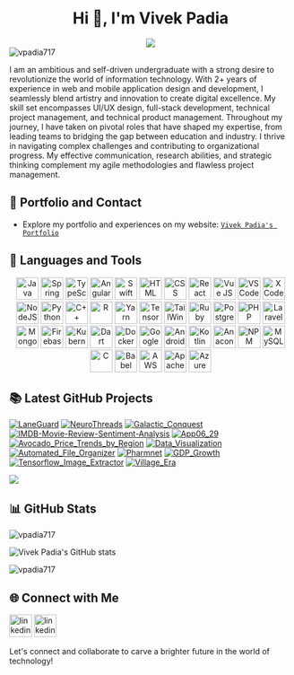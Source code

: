 <h1 align="center">Hi 👋, I'm Vivek Padia</h1>
<div style="text-align: center;justify-content: center;align-items: center;">
  <img src="https://readme-typing-svg.herokuapp.com?font=Fira+Code&pause=1000&center=true&vCenter=true&width=435&lines=Full+Stack+Developer"/>
</div>

<img src="https://komarev.com/ghpvc/?username=vpadia717&label=Profile%20views&color=0e75b6&style=flat" alt="vpadia717" />

I am an ambitious and self-driven undergraduate with a strong desire to revolutionize the world of information technology. With 2+ years of experience in web and mobile application design and development, I seamlessly blend artistry and innovation to create digital excellence. My skill set encompasses UI/UX design, full-stack development, technical project management, and technical product management. Throughout my journey, I have taken on pivotal roles that have shaped my expertise, from leading teams to bridging the gap between education and industry. I thrive in navigating complex challenges and contributing to organizational progress. My effective communication, research abilities, and strategic thinking complement my agile methodologies and flawless project management.

## 📝 Portfolio and Contact

- Explore my portfolio and experiences on my website: [`Vivek Padia's Portfolio`](https://vpadia717.github.io/VDevStack)

## 🧰 Languages and Tools

<p align="center"><img alt="Java" width="40" height="40" src="https://cdn.jsdelivr.net/gh/devicons/devicon/icons/java/java-original.svg"/>
<img alt="Spring" width="40" height="40" src="https://cdn.jsdelivr.net/gh/devicons/devicon/icons/javascript/javascript-original.svg" />
<img alt="TypeScript" width="40" height="40" src="https://cdn.jsdelivr.net/gh/devicons/devicon/icons/typescript/typescript-original.svg" />
<img alt="Angular" width="40" height="40" src="https://cdn.jsdelivr.net/gh/devicons/devicon/icons/angularjs/angularjs-original.svg" />
<img alt="Swift" width="40" height="40" src="https://cdn.jsdelivr.net/gh/devicons/devicon/icons/swift/swift-original.svg" />
<img alt="HTML" width="40" height="40" src="https://cdn.jsdelivr.net/gh/devicons/devicon/icons/html5/html5-plain.svg" />
<img alt="CSS" width="40" height="40" src="https://cdn.jsdelivr.net/gh/devicons/devicon/icons/css3/css3-original.svg" />
<img  alt="React" width="40" height="40"  src="https://cdn.jsdelivr.net/gh/devicons/devicon/icons/react/react-original.svg" />
<img  alt="Vue JS" width="40" height="40"  src="https://cdn.jsdelivr.net/gh/devicons/devicon/icons/vuejs/vuejs-original.svg" />
<img  alt="VS Code" width="40" height="40"  src="https://cdn.jsdelivr.net/gh/devicons/devicon/icons/vscode/vscode-original.svg" />
<img  alt="X Code" width="40" height="40"  src="https://cdn.jsdelivr.net/gh/devicons/devicon/icons/xcode/xcode-original.svg" />
<img  alt="NodeJS" width="40" height="40"  src="https://cdn.jsdelivr.net/gh/devicons/devicon/icons/nodejs/nodejs-original.svg" />
<img  alt="Python" width="40" height="40"  src="https://cdn.jsdelivr.net/gh/devicons/devicon/icons/python/python-original.svg" />
<img  alt="C++" width="40" height="40"  src="https://cdn.jsdelivr.net/gh/devicons/devicon/icons/cplusplus/cplusplus-line.svg" />
<img  alt="R" width="40" height="40"  src="https://cdn.jsdelivr.net/gh/devicons/devicon/icons/r/r-original.svg" />
<img  alt="Yarn" width="40" height="40"  src="https://cdn.jsdelivr.net/gh/devicons/devicon/icons/yarn/yarn-original.svg" />
<img  alt="TensorFlow" width="40" height="40"  src="https://cdn.jsdelivr.net/gh/devicons/devicon/icons/tensorflow/tensorflow-original.svg" />
<img  alt="TailWins CSS" width="40" height="40"  src="https://cdn.jsdelivr.net/gh/devicons/devicon/icons/tailwindcss/tailwindcss-plain.svg" />
<img  alt="Ruby" width="40" height="40"  src="https://cdn.jsdelivr.net/gh/devicons/devicon/icons/ruby/ruby-original.svg" />
<img  alt="Postgresql" width="40" height="40"  src="https://cdn.jsdelivr.net/gh/devicons/devicon/icons/postgresql/postgresql-original.svg" />
<img  alt="PHP" width="40" height="40"  src="https://cdn.jsdelivr.net/gh/devicons/devicon/icons/php/php-original.svg" />
<img  alt="Laravel" width="40" height="40"  src="https://cdn.jsdelivr.net/gh/devicons/devicon/icons/laravel/laravel-plain.svg" />
<img  alt="MongoDB" width="40" height="40"  src="https://cdn.jsdelivr.net/gh/devicons/devicon/icons/mongodb/mongodb-original.svg" />
<img  alt="Firebase" width="40" height="40"  src="https://cdn.jsdelivr.net/gh/devicons/devicon/icons/firebase/firebase-plain.svg" />
<img  alt="Kubernetes" width="40" height="40"  src="https://cdn.jsdelivr.net/gh/devicons/devicon/icons/kubernetes/kubernetes-plain.svg" />
<img  alt="Dart" width="40" height="40"  src="https://cdn.jsdelivr.net/gh/devicons/devicon/icons/dart/dart-original.svg" />
<img  alt="Docker" width="40" height="40"  src="https://cdn.jsdelivr.net/gh/devicons/devicon/icons/docker/docker-original.svg" />
<img  alt="Google Cloud" width="40" height="40"  src="https://cdn.jsdelivr.net/gh/devicons/devicon/icons/googlecloud/googlecloud-original.svg" />
<img  alt="Android" width="40" height="40"  src="https://cdn.jsdelivr.net/gh/devicons/devicon/icons/android/android-original.svg" />
<img  alt="Kotlin" width="40" height="40"  src="https://cdn.jsdelivr.net/gh/devicons/devicon/icons/kotlin/kotlin-original.svg" />
<img  alt="Anaconda" width="40" height="40"  src="https://cdn.jsdelivr.net/gh/devicons/devicon/icons/anaconda/anaconda-original.svg" />
<img  alt="NPM" width="40" height="40"  src="https://cdn.jsdelivr.net/gh/devicons/devicon/icons/npm/npm-original-wordmark.svg" />
<img  alt="MySQL" width="40" height="40"  src="https://cdn.jsdelivr.net/gh/devicons/devicon/icons/mysql/mysql-original.svg" />
<img  alt="C" width="40" height="40"  src="https://cdn.jsdelivr.net/gh/devicons/devicon/icons/c/c-original.svg" />
<img  alt="Babel" width="40" height="40"  src="https://cdn.jsdelivr.net/gh/devicons/devicon/icons/babel/babel-original.svg" />
<img  alt="AWS" width="40" height="40"  src="https://cdn.jsdelivr.net/gh/devicons/devicon/icons/amazonwebservices/amazonwebservices-original.svg" />
<img  alt="Apache" width="40" height="40"  src="https://cdn.jsdelivr.net/gh/devicons/devicon/icons/apache/apache-original.svg" />
<img  alt="Azure" width="40" height="40"  src="https://cdn.jsdelivr.net/gh/devicons/devicon/icons/azure/azure-original.svg" />
</p>

## 📚 Latest GitHub Projects

[![LaneGuard](https://github-readme-stats.vercel.app/api/pin/?username=Vpadia717&theme=react&hide_border=true&repo=LaneGuard&show_owner=false)](https://github.com/Vpadia717/LaneGuard)
[![NeuroThreads](https://github-readme-stats.vercel.app/api/pin/?username=Vpadia717&theme=react&hide_border=true&repo=NeuroThreads&show_owner=false)](https://github.com/Vpadia717/NeuroThreads)
[![Galactic_Conquest](https://github-readme-stats.vercel.app/api/pin/?username=Vpadia717&theme=react&hide_border=true&repo=Galactic_Conquest&show_owner=false)](https://github.com/Vpadia717/Galactic_Conquest)
[![IMDB-Movie-Review-Sentiment-Analysis](https://github-readme-stats.vercel.app/api/pin/?username=Vpadia717&theme=react&hide_border=true&repo=IMDB-Movie-Review-Sentiment-Analysis-with-TensorFlow-and-Hub&show_owner=false)](https://github.com/Vpadia717/IMDB-Movie-Review-Sentiment-Analysis-with-TensorFlow-and-Hub)
[![App06_29](https://github-readme-stats.vercel.app/api/pin/?username=Vpadia717&theme=react&hide_border=true&repo=App06_29&show_owner=false)](https://github.com/Vpadia717/App06_29)
[![Avocado_Price_Trends_by_Region](https://github-readme-stats.vercel.app/api/pin/?username=Vpadia717&theme=react&hide_border=true&repo=Avocado_Price_Trends_by_Region&show_owner=false)](https://github.com/Vpadia717/Avocado_Price_Trends_by_Region)
[![Data_Visualization](https://github-readme-stats.vercel.app/api/pin/?username=Vpadia717&theme=react&hide_border=true&repo=Data_Visualization&show_owner=false)](https://github.com/Vpadia717/Data_Visualization)
[![Automated_File_Organizer](https://github-readme-stats.vercel.app/api/pin/?username=Vpadia717&theme=react&hide_border=true&repo=Automated_File_Organizer&show_owner=false)](https://github.com/Vpadia717/Automated_File_Organizer)
[![Pharmnet](https://github-readme-stats.vercel.app/api/pin/?username=Vpadia717&theme=react&hide_border=true&repo=Pharmnet&show_owner=false)](https://github.com/Vpadia717/Pharmnet)
[![GDP_Growth](https://github-readme-stats.vercel.app/api/pin/?username=Vpadia717&theme=react&hide_border=true&repo=GDP_Growth&show_owner=false)](https://github.com/Vpadia717/GDP_Growth)
[![Tensorflow_Image_Extractor](https://github-readme-stats.vercel.app/api/pin/?username=Vpadia717&theme=react&hide_border=true&repo=Tensorflow_Image_Extractor&show_owner=false)](https://github.com/Vpadia717/Tensorflow_Image_Extractor)
[![Village_Era](https://github-readme-stats.vercel.app/api/pin/?username=Vpadia717&theme=react&hide_border=true&repo=Village_Era&show_owner=false)](https://github.com/Vpadia717/Village_Era)

[<img src="https://custom-icon-badges.demolab.com/badge/-Follow%20Me-blue?style=for-the-badge&logo=github&logoColor=white"/>](https://github.com/Vpadia717)

## 📊 GitHub Stats

<img src="https://github-profile-trophy.vercel.app/?username=vpadia717" alt="vpadia717" />

![Vivek Padia's GitHub stats](https://github-readme-stats.vercel.app/api?username=vpadia717&show_icons=true&theme=gruvbox)

<img align="center" src="https://github-readme-streak-stats.herokuapp.com/?user=vpadia717&" alt="vpadia717" />

## 🌐 Connect with Me

<p align="left">
<a href="https://www.linkedin.com/in/vivek-padia-4a30601b5/" target="_blank"><img  alt="linkedin" width="40" height="40"  src="https://cdn.jsdelivr.net/gh/devicons/devicon/icons/linkedin/linkedin-original.svg" /></a>
<a href="https://www.facebook.com/vikky.padia" target="_blank"><img  alt="linkedin" width="40" height="40"  src="https://cdn.jsdelivr.net/gh/devicons/devicon/icons/facebook/facebook-original.svg" /></a>
</p>

Let's connect and collaborate to carve a brighter future in the world of technology!
